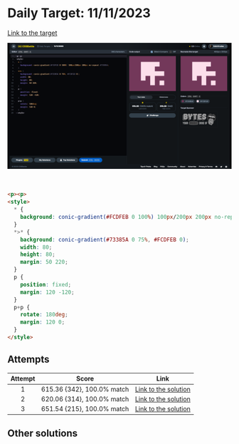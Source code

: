 # Daily Target: 11/11/2023

[Link to the target](https://cssbattle.dev/play/4ZiJnB6NjQA9WhzqE1D3)

![img](../images/target-solution/daily-target_2023-11-11.png)

<br>

```html
<p><p>
<style>
  * {
    background: conic-gradient(#FCDFEB 0 100%) 100px/200px 200px no-repeat #73385A;
  }
  *>* {
    background: conic-gradient(#73385A 0 75%, #FCDFEB 0);
    width: 80;
    height: 80;
    margin: 50 220;
  }
  p {
    position: fixed;
    margin: 120 -120;
  }
  p+p {
    rotate: 180deg;
    margin: 120 0;
  }
</style>
```

## Attempts
| Attempt | Score | Link |
|:-:|:-:|:-:|
| 1 | 615.36 {342}, 100.0% match | [Link to the solution](../html/daily-target_2023-11-11_attempt-01.html) |
| 2 | 620.06 {314}, 100.0% match | [Link to the solution](../html/daily-target_2023-11-11_attempt-02.html) |
| 3 | 651.54 {215}, 100.0% match | [Link to the solution](../html/daily-target_2023-11-11_attempt-03.html) |

## Other solutions
